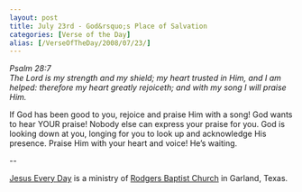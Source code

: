 ```yaml
---
layout: post
title: July 23rd - God&rsquo;s Place of Salvation
categories: [Verse of the Day]
alias: [/VerseOfTheDay/2008/07/23/]
---
```


_Psalm 28:7  
The Lord is my strength and my shield; my heart trusted in Him, and
I am helped: therefore my heart greatly rejoiceth; and with my song I
will praise Him._

If God has been good to you, rejoice and praise Him with a song!
God wants to hear YOUR praise! Nobody else can express your praise
for you. God is looking down at you, longing for you to look up and
acknowledge His presence. Praise Him with your heart and voice!
He&rsquo;s waiting.

 --

<a href=http://jesuseveryday.net>Jesus Every Day</a> is a ministry of <a href=http://rodgersbaptist.net>Rodgers Baptist Church</a> in Garland, Texas.
